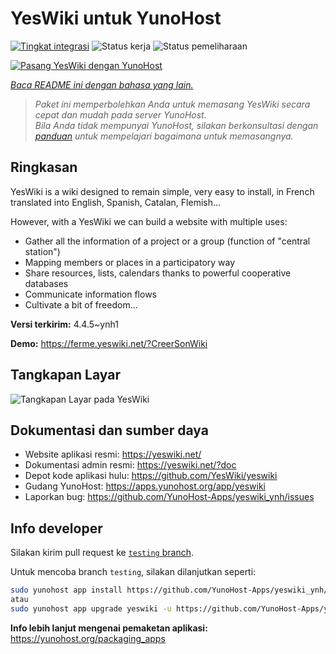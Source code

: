 <!--
N.B.: README ini dibuat secara otomatis oleh <https://github.com/YunoHost/apps/tree/master/tools/readme_generator>
Ini TIDAK boleh diedit dengan tangan.
-->

# YesWiki untuk YunoHost

[![Tingkat integrasi](https://dash.yunohost.org/integration/yeswiki.svg)](https://ci-apps.yunohost.org/ci/apps/yeswiki/) ![Status kerja](https://ci-apps.yunohost.org/ci/badges/yeswiki.status.svg) ![Status pemeliharaan](https://ci-apps.yunohost.org/ci/badges/yeswiki.maintain.svg)

[![Pasang YesWiki dengan YunoHost](https://install-app.yunohost.org/install-with-yunohost.svg)](https://install-app.yunohost.org/?app=yeswiki)

*[Baca README ini dengan bahasa yang lain.](./ALL_README.md)*

> *Paket ini memperbolehkan Anda untuk memasang YesWiki secara cepat dan mudah pada server YunoHost.*  
> *Bila Anda tidak mempunyai YunoHost, silakan berkonsultasi dengan [panduan](https://yunohost.org/install) untuk mempelajari bagaimana untuk memasangnya.*

## Ringkasan

YesWiki is a wiki designed to remain simple, very easy to install, in French translated into English, Spanish, Catalan, Flemish...

However, with a YesWiki we can build a website with multiple uses:
- Gather all the information of a project or a group (function of "central station")
- Mapping members or places in a participatory way
- Share resources, lists, calendars thanks to powerful cooperative databases
- Communicate information flows
- Cultivate a bit of freedom...


**Versi terkirim:** 4.4.5~ynh1

**Demo:** <https://ferme.yeswiki.net/?CreerSonWiki>

## Tangkapan Layar

![Tangkapan Layar pada YesWiki](./doc/screenshots/yeswiki_screenshots.png)

## Dokumentasi dan sumber daya

- Website aplikasi resmi: <https://yeswiki.net/>
- Dokumentasi admin resmi: <https://yeswiki.net/?doc>
- Depot kode aplikasi hulu: <https://github.com/YesWiki/yeswiki>
- Gudang YunoHost: <https://apps.yunohost.org/app/yeswiki>
- Laporkan bug: <https://github.com/YunoHost-Apps/yeswiki_ynh/issues>

## Info developer

Silakan kirim pull request ke [`testing` branch](https://github.com/YunoHost-Apps/yeswiki_ynh/tree/testing).

Untuk mencoba branch `testing`, silakan dilanjutkan seperti:

```bash
sudo yunohost app install https://github.com/YunoHost-Apps/yeswiki_ynh/tree/testing --debug
atau
sudo yunohost app upgrade yeswiki -u https://github.com/YunoHost-Apps/yeswiki_ynh/tree/testing --debug
```

**Info lebih lanjut mengenai pemaketan aplikasi:** <https://yunohost.org/packaging_apps>
